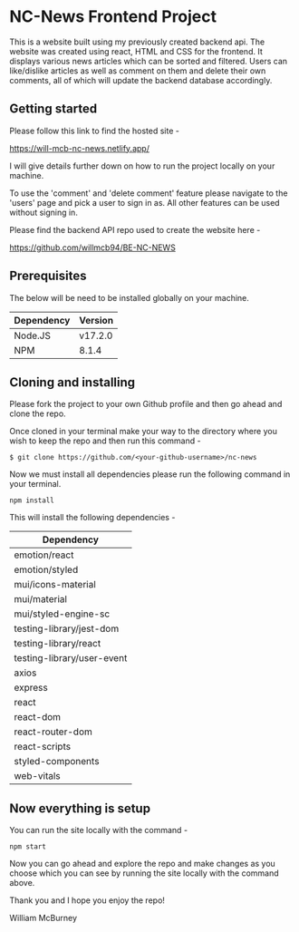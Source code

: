 
# NC-News Frontend Project

This is a website built using my previously created backend api. The website was created using react, HTML and CSS for the frontend. It displays various news articles which can be sorted and filtered.
Users can like/dislike articles as well as comment on them and delete their own comments, all of which will update the backend database accordingly.



## Getting started
Please follow this link to find the hosted site - 

https://will-mcb-nc-news.netlify.app/

I will give details further down on how to run the project locally on your machine.


To use the 'comment' and 'delete comment' feature please navigate to the 'users' page and pick a user to sign in as. All other features can be used without signing in. 

Please find the backend API repo used to create the website here -

https://github.com/willmcb94/BE-NC-NEWS





## Prerequisites

The below will be need to be installed globally on your machine.

| Dependency | Version |
| ---------- | ------- |
| Node.JS    | v17.2.0 |
| NPM        | 8.1.4   |


## Cloning and installing

Please fork the project to your own Github profile and then go ahead and clone the repo.

Once cloned in your terminal make your way to the directory where you wish to keep the repo and then run this command -

```
$ git clone https://github.com/<your-github-username>/nc-news
```

Now we must install all dependencies please run the following command in your terminal.

```
npm install
```

This will install the following dependencies -

| Dependency    |
| ------------- |
| emotion/react |
| emotion/styled |
| mui/icons-material |
| mui/material |
| mui/styled-engine-sc|
| testing-library/jest-dom |
| testing-library/react |
| testing-library/user-event |
| axios |
| express |
| react |
| react-dom |
| react-router-dom |
| react-scripts |
| styled-components |
| web-vitals |



## Now everything is setup

You can run the site locally with the command -

```
npm start
```

Now you can go ahead and explore the repo and make changes as you choose which you can see by running the site locally with the command above.

Thank you and I hope you enjoy the repo!

William McBurney
